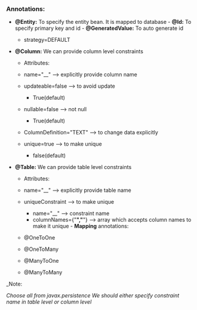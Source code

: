 ### Annotations:
 
- **@Entity:** To specify the entity bean. It is mapped to database - **@Id:** To specify primary key and id - **@GeneratedValue:** To auto generate id
    
    - strategy=DEFAULT
      
    
- **@Column:** We can provide column level constraints
    
    - Attributes:
    - name="__" --> explicitly provide column name
    - updateable=false --> to avoid update
        
        - True(default)
    - nullable=false --> not null
        
        - True(default)
    - ColumnDefinition="TEXT" --> to change data explicitly
    - unique=true --> to make unique
        
        - false(default)
          
        
- **@Table:** We can provide table level constraints
    
    - Attributes:
    - name="__" --> explicitly provide table name
    - uniqueConstraint --> to make unique
        
        - name="__" --> constraint name
        - columnNames={"__","__"} --> array which accepts column names to make it unique - **Mapping** annotations:
    
    - @OneToOne
    - @OneToMany
    - @ManyToOne
    - @ManyToMany
      
    
         
_Note: 

_Choose all from javax.persistence_ _We should either specify constraint name in table level or column level_
